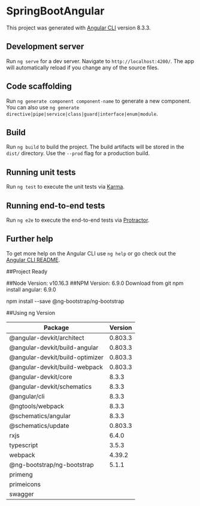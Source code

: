 # SpringBootAngular

This project was generated with [Angular CLI](https://github.com/angular/angular-cli) version 8.3.3.

## Development server

Run `ng serve` for a dev server. Navigate to `http://localhost:4200/`. The app will automatically reload if you change any of the source files.

## Code scaffolding

Run `ng generate component component-name` to generate a new component. You can also use `ng generate directive|pipe|service|class|guard|interface|enum|module`.

## Build

Run `ng build` to build the project. The build artifacts will be stored in the `dist/` directory. Use the `--prod` flag for a production build.

## Running unit tests

Run `ng test` to execute the unit tests via [Karma](https://karma-runner.github.io).

## Running end-to-end tests

Run `ng e2e` to execute the end-to-end tests via [Protractor](http://www.protractortest.org/).

## Further help

To get more help on the Angular CLI use `ng help` or go check out the [Angular CLI README](https://github.com/angular/angular-cli/blob/master/README.md).

##Project Ready

##Node Version: v10.16.3
##NPM Version: 6.9.0
Download from git
  npm install angular: 6.9.0
  
  npm install --save @ng-bootstrap/ng-bootstrap
  
##Using ng Version

<table>
  <thead>
    <tr>
      <th>Package</th><th>Version</th>
    </tr>
  </thead>
  <tbody>
    <tr><td>@angular-devkit/architect</td>         <td>0.803.3</td></tr>
    <tr><td>@angular-devkit/build-angular</td>     <td>0.803.3</td></tr>
    <tr><td>@angular-devkit/build-optimizer</td>   <td>0.803.3</td></tr>
    <tr><td>@angular-devkit/build-webpack</td>     <td>0.803.3</td></tr>
    <tr><td>@angular-devkit/core</td>              <td>8.3.3</td></tr>
    <tr><td>@angular-devkit/schematics</td>        <td>8.3.3</td></tr>
    <tr><td>@angular/cli</td>                      <td>8.3.3</td></tr>
    <tr><td>@ngtools/webpack</td>                  <td>8.3.3</td></tr>
    <tr><td>@schematics/angular</td>               <td>8.3.3</td></tr>
    <tr><td>@schematics/update</td>                <td>0.803.3</td></tr>
    <tr><td>rxjs</td>                              <td>6.4.0</td></tr>
    <tr><td>typescript</td>                        <td>3.5.3</td></tr>
    <tr><td>webpack</td>                           <td>4.39.2</td></tr>
    <tr><td>@ng-bootstrap/ng-bootstrap</td>                           <td>5.1.1</td></tr>
    <tr><td>primeng</td>                           
    <tr><td>primeicons</td>                           
    <tr><td>swagger</td>                           
  </tbody>
</table>

